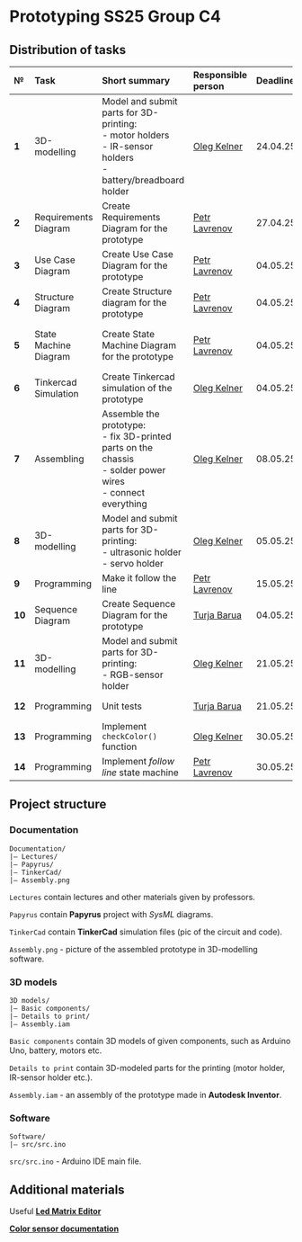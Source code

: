 # Prototyping SS25 Group C4

## Distribution of tasks

| №      | Task                  | Short summary                                                                                                           | Responsible person                                | Deadline   | Status                  |
|:-------|:----------------------|:------------------------------------------------------------------------------------------------------------------------|:--------------------------------------------------|:-----------|:------------------------|
| **1**  | 3D-modelling          | Model and submit parts for 3D-printing: <br/> - motor holders<br/> - IR-sensor holders<br/> - battery/breadboard holder | [Oleg Kelner](https://github.com/eggcitedraccoon) | 24.04.25   | ✅ *Done*                |
| **2**  | Requirements Diagram  | Create Requirements Diagram for the prototype                                                                           | [Petr Lavrenov](https://github.com/DustyPetrol)   | 27.04.25   | ✅ *Done, to be refined* |
| **3**  | Use Case Diagram      | Create Use Case Diagram for the prototype                                                                               | [Petr Lavrenov](https://github.com/DustyPetrol)   | 04.05.25   | ✅ *Done*                |
| **4**  | Structure Diagram     | Create Structure diagram for the prototype                                                                              | [Petr Lavrenov](https://github.com/DustyPetrol)   | 04.05.25   | ✅ *Done*                |
| **5**  | State Machine Diagram | Create State Machine Diagram for the prototype                                                                          | [Petr Lavrenov](https://github.com/DustyPetrol)   | 04.05.25   | ✅ *Done, to be refined* |
| **6**  | Tinkercad Simulation  | Create Tinkercad simulation of the prototype                                                                            | [Oleg Kelner](https://github.com/eggcitedraccoon) | 04.05.25   | ✅ *Done*                |
| **7**  | Assembling            | Assemble the prototype: <br/> - fix 3D-printed parts on the chassis<br/> - solder power wires<br/> - connect everything | [Oleg Kelner](https://github.com/eggcitedraccoon) | 08.05.25   | ✅ *Done*                |
| **8**  | 3D-modelling          | Model and submit parts for 3D-printing: <br/> - ultrasonic holder<br/> - servo holder                                   | [Oleg Kelner](https://github.com/eggcitedraccoon) | 05.05.25   | ✅ *Done*                |
| **9**  | Programming           | Make it follow the line                                                                                                 | [Petr Lavrenov](https://github.com/DustyPetrol)   | 15.05.25   | ✅ *Done*                |
| **10** | Sequence Diagram      | Create Sequence Diagram for the prototype                                                                               | [Turja Barua](https://github.com/TurjabaruaGit)   | 04.05.25   | ✅ *Done*                |
| **11** | 3D-modelling          | Model and submit parts for 3D-printing:<br/> - RGB-sensor holder                                                        | [Oleg Kelner](https://github.com/eggcitedraccoon) | 21.05.25   | ✅ *Done*                |
| **12** | Programming           | Unit tests                                                                                                              | [Turja Barua](https://github.com/TurjabaruaGit)   | 21.05.25   | ✅ *Done*                |
| **13** | Programming           | Implement `checkColor()` function                                                                                       | [Oleg Kelner](https://github.com/eggcitedraccoon) | 30.05.25   | ✅ *Done*                |
| **14** | Programming           | Implement *follow line* state machine                                                                                   | [Petr Lavrenov](https://github.com/DustyPetrol)   | 30.05.25   | ✅ *Done*                |


## Project structure

### Documentation

```
Documentation/
|— Lectures/
|— Papyrus/
|— TinkerCad/
|— Assembly.png
```

`Lectures` contain lectures and other materials given by professors.

`Papyrus` contain **Papyrus** project with *SysML* diagrams.

`TinkerCad` contain **TinkerCad** simulation files (pic of the circuit and code).

`Assembly.png` - picture of the assembled prototype in 3D-modelling software.

### 3D models

```
3D models/
|— Basic components/
|— Details to print/
|— Assembly.iam 
```

`Basic components` contain 3D models of given components, such as Arduino Uno, battery, motors etc.

`Details to print` contain 3D-modeled parts for the printing (motor holder, IR-sensor holder etc.).

`Assembly.iam` - an assembly of the prototype made in **Autodesk Inventor**.

### Software

```
Software/
|— src/src.ino
```

`src/src.ino` - Arduino IDE main file.

## Additional materials

Useful **[Led Matrix Editor](https://ledmatrix-editor.arduino.cc/)**

**[Color sensor documentation](https://cdn-reichelt.de/documents/datenblatt/A300/SEN-COLOR_MANUAL_2021-08-18.pdf)**
